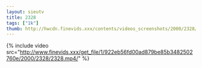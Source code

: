```yaml
--- 
layout: sieutv
title: 2328
tags: ["1k"]
thumb: http://hwcdn.finevids.xxx/contents/videos_screenshots/2000/2328/preview.mp4.jpg
---
```

{% include video src="http://www.finevids.xxx/get_file/1/922eb56fd00ad879be85b3482502760e/2000/2328/2328.mp4/" %} 
